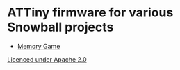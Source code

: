 # ATTiny firmware for various Snowball projects

* [Memory Game](memory_game)

[Licenced under Apache 2.0](LICENSE)
